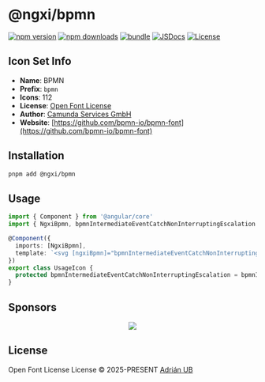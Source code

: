 # @ngxi/bpmn

[![npm version][npm-version-src]][npm-version-href]
[![npm downloads][npm-downloads-src]][npm-downloads-href]
[![bundle][bundle-src]][bundle-href]
[![JSDocs][jsdocs-src]][jsdocs-href]
[![License][license-src]][license-href]

## Icon Set Info

- **Name**: BPMN
- **Prefix**: `bpmn`
- **Icons**: 112
- **License**: [Open Font License](https://github.com/bpmn-io/bpmn-font/blob/master/LICENSE)
- **Author**: [Camunda Services GmbH](https://github.com/bpmn-io/bpmn-font)
- **Website**: [https://github.com/bpmn-io/bpmn-font](https://github.com/bpmn-io/bpmn-font)

## Installation

```sh
pnpm add @ngxi/bpmn
```

## Usage

```ts
import { Component } from '@angular/core'
import { NgxiBpmn, bpmnIntermediateEventCatchNonInterruptingEscalation } from '@ngxi/bpmn'

@Component({
  imports: [NgxiBpmn],
  template: `<svg [ngxiBpmn]="bpmnIntermediateEventCatchNonInterruptingEscalation"></svg>`
})
export class UsageIcon {
  protected bpmnIntermediateEventCatchNonInterruptingEscalation = bpmnIntermediateEventCatchNonInterruptingEscalation
}
```

## Sponsors

<p align="center">
  <a href="https://cdn.jsdelivr.net/gh/adrian-ub/static/sponsors.svg">
    <img src='https://cdn.jsdelivr.net/gh/adrian-ub/static/sponsors.svg'/>
  </a>
</p>

## License

Open Font License License © 2025-PRESENT [Adrián UB](https://github.com/adrian-ub)

<!-- Badges -->

[npm-version-src]: https://img.shields.io/npm/v/@ngxi/bpmn?style=flat&colorA=080f12&colorB=1fa669
[npm-version-href]: https://npmjs.com/package/@ngxi/bpmn
[npm-downloads-src]: https://img.shields.io/npm/dm/@ngxi/bpmn?style=flat&colorA=080f12&colorB=1fa669
[npm-downloads-href]: https://npmjs.com/package/@ngxi/bpmn
[bundle-src]: https://img.shields.io/bundlephobia/minzip/@ngxi/bpmn?style=flat&colorA=080f12&colorB=1fa669&label=minzip
[bundle-href]: https://bundlephobia.com/result?p=@ngxi/bpmn
[license-src]: https://img.shields.io/npm/l/@ngxi/bpmn?style=flat&colorA=080f12&colorB=1fa669
[license-href]: https://github.com/adrian-ub/ngxi/blob/main/LICENSE
[jsdocs-src]: https://img.shields.io/badge/jsdocs-reference-080f12?style=flat&colorA=080f12&colorB=1fa669
[jsdocs-href]: https://www.jsdocs.io/package/@ngxi/bpmn
